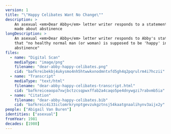 ```yaml
---
version: 1
title: "\"Happy Celibates Want No Change\""
description: >
    An asexual <em>Dear Abby</em> letter writer responds to a statement Abby
    made about abstinence
longDescription: >
    An asexual <em>Dear Abby</em> letter writer responds to Abby's statement
    that "no healthy normal man (or woman) is supposed to be 'happy' in
    abstinence"
files:
  - name: "Digital Scan"
    mediaType: "image/png"
    filename: "dear-abby-happy-celibates.png"
    cid: "bafkreibekbj4ukysmo4nh5htwwkxnodmntxfd5gh4q2pqrulrm4i7hczii"
  - name: "Transcript"
    mediaType: "text/html"
    filename: "dear-abby-happy-celibates-transcript.html"
    cid: "bafkreiceaopa7xwjbctzcsqpwxffab2a4caqo5pe4dnywgzi7rabvmb5ia"
  - name: "Citation"
    filename: "dear-abby-happy-celibates.bib"
    cid: "bafkreic4i33iclomrkrynptgevzukgztnsj54kaatgnaalihynv3aijx2y"
people: ["Abigail Van Buren"]
identities: ["asexual"]
fromYear: 1981
decades: [1980]
---
```

